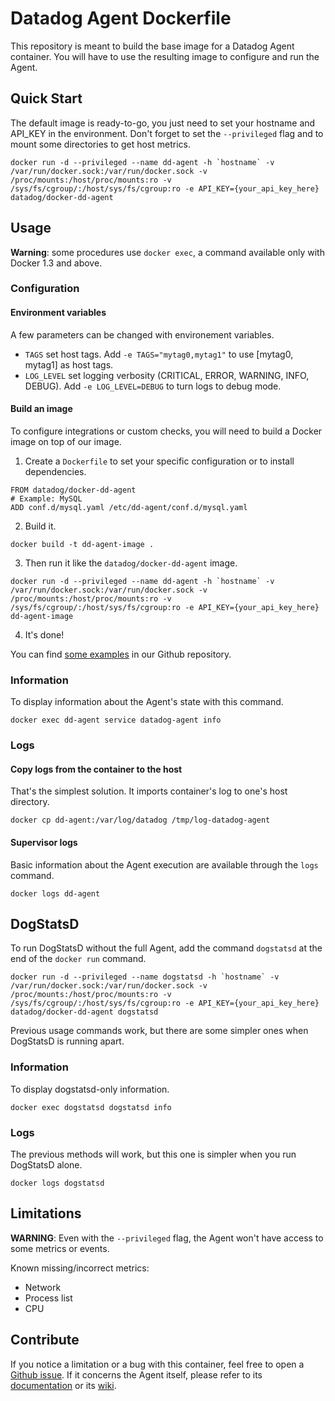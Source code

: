 # Datadog Agent Dockerfile

This repository is meant to build the base image for a Datadog Agent container. You will have to use the resulting image to configure and run the Agent.


## Quick Start

The default image is ready-to-go, you just need to set your hostname and API_KEY in the environment. Don't forget to set the `--privileged` flag and to mount some directories to get host metrics.

```
docker run -d --privileged --name dd-agent -h `hostname` -v /var/run/docker.sock:/var/run/docker.sock -v /proc/mounts:/host/proc/mounts:ro -v /sys/fs/cgroup/:/host/sys/fs/cgroup:ro -e API_KEY={your_api_key_here} datadog/docker-dd-agent
```


## Usage

**Warning**: some procedures use `docker exec`, a command available only with Docker 1.3 and above.


### Configuration

#### Environment variables

A few parameters can be changed with environement variables.

* `TAGS` set host tags. Add `-e TAGS="mytag0,mytag1"` to use [mytag0, mytag1] as host tags.
* `LOG_LEVEL` set logging verbosity (CRITICAL, ERROR, WARNING, INFO, DEBUG). Add `-e LOG_LEVEL=DEBUG` to turn logs to debug mode.

#### Build an image

To configure integrations or custom checks, you will need to build a Docker image on top of our image.

1. Create a `Dockerfile` to set your specific configuration or to install dependencies.

```
FROM datadog/docker-dd-agent
# Example: MySQL
ADD conf.d/mysql.yaml /etc/dd-agent/conf.d/mysql.yaml
```

2. Build it.

`docker build -t dd-agent-image .`

3. Then run it like the `datadog/docker-dd-agent` image.

```
docker run -d --privileged --name dd-agent -h `hostname` -v /var/run/docker.sock:/var/run/docker.sock -v /proc/mounts:/host/proc/mounts:ro -v /sys/fs/cgroup/:/host/sys/fs/cgroup:ro -e API_KEY={your_api_key_here} dd-agent-image
```

4. It's done!

You can find [some examples](https://github.com/DataDog/docker-dd-agent/tree/master/examples) in our Github repository.


### Information

To display information about the Agent's state with this command.

`docker exec dd-agent service datadog-agent info`


### Logs

#### Copy logs from the container to the host

That's the simplest solution. It imports container's log to one's host directory.

`docker cp dd-agent:/var/log/datadog /tmp/log-datadog-agent`

#### Supervisor logs

Basic information about the Agent execution are available through the `logs` command.

`docker logs dd-agent`


## DogStatsD

To run DogStatsD without the full Agent, add the command `dogstatsd` at the end of the `docker run` command.

```
docker run -d --privileged --name dogstatsd -h `hostname` -v /var/run/docker.sock:/var/run/docker.sock -v /proc/mounts:/host/proc/mounts:ro -v /sys/fs/cgroup/:/host/sys/fs/cgroup:ro -e API_KEY={your_api_key_here} datadog/docker-dd-agent dogstatsd
```

Previous usage commands work, but there are some simpler ones when DogStatsD is running apart.


### Information

To display dogstatsd-only information.

`docker exec dogstatsd dogstatsd info`


### Logs

The previous methods will work, but this one is simpler when you run DogStatsD alone.

`docker logs dogstatsd`


## Limitations

**WARNING**: Even with the `--privileged` flag, the Agent won't have access to some metrics or events.

Known missing/incorrect metrics:

* Network
* Process list
* CPU


## Contribute

If you notice a limitation or a bug with this container, feel free to open a [Github issue](https://github.com/DataDog/docker-dd-agent/issues). If it concerns the Agent itself, please refer to its [documentation](http://docs.datadoghq.com/) or its [wiki](https://github.com/DataDog/dd-agent/wiki).

